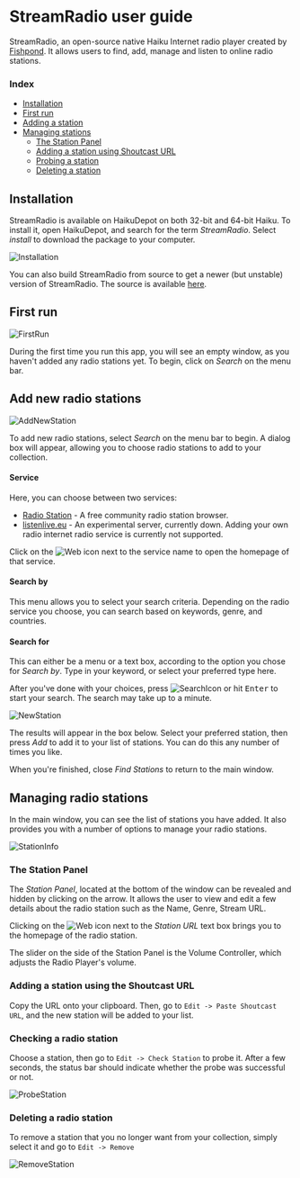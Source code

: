 # StreamRadio user guide

StreamRadio, an open-source native Haiku Internet radio player created by [Fishpond](https://github.com/fishpond-haiku/Haiku-Radio). It allows users to find, add, manage and listen to online radio stations.

### Index
*	[Installation](#part_install)
*	[First run](#part_first_run)
*	[Adding a station](#part_add_station)
*	[Managing stations](#part_manage)
	*	[The Station Panel](#manage_panel)
	*	[Adding a station using Shoutcast URL](#manage_add)
	*	[Probing a station](#manage_check)
	*	[Deleting a station](#manage_delete)

## Installation <a name = "part_install"></a>
StreamRadio is available on HaikuDepot on both 32-bit and 64-bit Haiku. To install it, open HaikuDepot, and search for the term *StreamRadio*. Select *install* to download the package to your computer.

![Installation](screenshots/00_Installation.png)

You can also build StreamRadio from source to get a newer (but unstable) version of 
StreamRadio. The source is available [here](https://github.com/HaikuArchives/Haiku-Radio).

## First run <a name = "part_first_run"></a>

![FirstRun](screenshots/01_First_run_GUI.png)

During the first time you run this app, you will see an empty window, as you haven't added any radio stations yet. To begin, click on *Search* on the menu bar.

## Add new radio stations <a name = "part_add_station"></a>

![AddNewStation](screenshots/02_Add_New_Stations_2.png)

To add new radio stations, select *Search* on the menu bar to begin. A dialog box will appear, allowing you to choose radio stations to add to your collection.

#### Service
Here, you can choose between two services:
- [Radio Station](http://www.radio-browser.info) - A free community radio station browser.
- [listenlive.eu](http://www.listenlive.eu/) - An experimental server, currently down.
Adding your own radio internet radio service is currently not supported.

Click on the ![Web](bnWeb.png) icon next to the service name to open the homepage of that service.

#### Search by
This menu allows you to select your search criteria. Depending on the radio service you choose, you can search based on keywords, genre, and countries.

#### Search for
This can either be a menu or a text box, according to the option you chose for *Search by*. Type in your keyword, or select your preferred type here.

After you've done with your choices, press ![SearchIcon](bnSearch.png) or hit <kbd>Enter</kbd> to start your search. The search may take up to a minute.

![NewStation](screenshots/03_Add_New_Stations_2.png)

The results will appear in the box below. Select your preferred station, then press *Add* to add it to your list of stations. You can do this any number of times you like.

When you're finished, close *Find Stations* to return to the main window.

## Managing radio stations <a name = "part_manage"></a>

In the main window, you can see the list of stations you have added. It also provides you with a number of options to manage your radio stations.

![StationInfo](screenshots/04_Station_Info.png)

### The Station Panel <a name = "manage_panel"></a>
The *Station Panel*, located at the bottom of the window can be revealed and hidden by clicking on the arrow. It allows the user to view and edit a few details about the radio station such as the Name, Genre, Stream URL.

Clicking on the ![Web](bnWeb.png) icon next to the *Station URL* text box brings you to the homepage of the radio station.

The slider on the side of the Station Panel is the Volume Controller, which adjusts the Radio Player's volume.

### Adding a station using the Shoutcast URL <a name = "manage_add"></a>

Copy the URL onto your clipboard. Then, go to `Edit -> Paste Shoutcast URL`, and the new station will be added to your list.

### Checking a radio station <a name = "manage_check"></a>

Choose a station, then go to `Edit -> Check Station` to probe it. After a few seconds, the status bar should indicate whether the probe was successful or not.

![ProbeStation](screenshots/05_Probing_Station.png)

### Deleting a radio station <a name = "manage_delete"></a>

To remove a station that you no longer want from your collection, simply select it and go to `Edit -> Remove`

![RemoveStation](screenshots/06_Remove_Station.png)